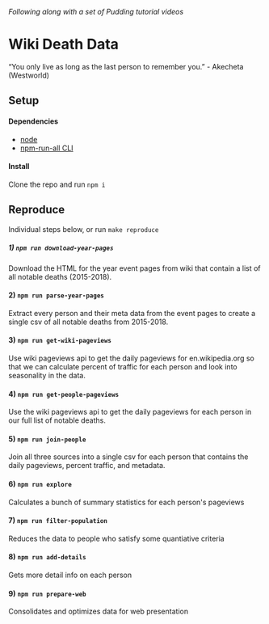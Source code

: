 _Following along with a set of Pudding tutorial videos_

# Wiki Death Data

“You only live as long as the last person to remember you.” - Akecheta (Westworld)

## Setup

#### Dependencies

- [node](https://nodejs.org)
- [npm-run-all CLI](https://github.com/mysticatea/npm-run-all)

#### Install

Clone the repo and run `npm i`

## Reproduce

Individual steps below, or run `make reproduce`

##### 1) `npm run download-year-pages`

Download the HTML for the year event pages from wiki that contain a list of all notable deaths (2015-2018).

#### 2) `npm run parse-year-pages`

Extract every person and their meta data from the event pages to create a single csv of all notable deaths from 2015-2018.

#### 3) `npm run get-wiki-pageviews`

Use wiki pageviews api to get the daily pageviews for en.wikipedia.org so that we can calculate percent of traffic for each person and look into seasonality in the data.

#### 4) `npm run get-people-pageviews`

Use the wiki pageviews api to get the daily pageviews for each person in our full list of notable deaths.

#### 5) `npm run join-people`

Join all three sources into a single csv for each person that contains the daily pageviews, percent traffic, and metadata.

#### 6) `npm run explore`

Calculates a bunch of summary statistics for each person's pageviews

#### 7) `npm run filter-population`

Reduces the data to people who satisfy some quantiative criteria

#### 8) `npm run add-details`

Gets more detail info on each person

#### 9) `npm run prepare-web`

Consolidates and optimizes data for web presentation
